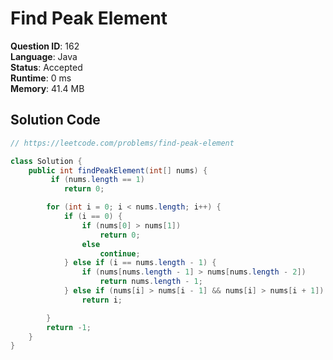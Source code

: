 # Find Peak Element

**Question ID**: 162  
**Language**: Java  
**Status**: Accepted  
**Runtime**: 0 ms  
**Memory**: 41.4 MB  

## Solution Code
```java
// https://leetcode.com/problems/find-peak-element

class Solution {
    public int findPeakElement(int[] nums) {
         if (nums.length == 1)
            return 0;

        for (int i = 0; i < nums.length; i++) {
            if (i == 0) {
                if (nums[0] > nums[1])
                    return 0;
                else
                    continue;
            } else if (i == nums.length - 1) {
                if (nums[nums.length - 1] > nums[nums.length - 2])
                    return nums.length - 1;
            } else if (nums[i] > nums[i - 1] && nums[i] > nums[i + 1])
                return i;

        }
        return -1;
    }
}
```
